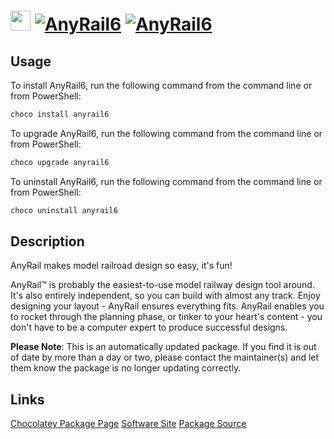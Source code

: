 ﻿# <img src="https://cdn.jsdelivr.net/gh/mkevenaar/chocolatey-packages@16daac3bcdef0a76bb57a232ebc1e12069a243f2/icons/AnyRail6.png" width="32" height="32"/> [![AnyRail6](https://img.shields.io/chocolatey/v/anyrail6.svg?label=AnyRail6)](https://chocolatey.org/packages/anyrail6) [![AnyRail6](https://img.shields.io/chocolatey/dt/anyrail6.svg)](https://chocolatey.org/packages/anyrail6)

## Usage
To install AnyRail6, run the following command from the command line or from PowerShell:
```powershell
choco install anyrail6
```

To upgrade AnyRail6, run the following command from the command line or from PowerShell:
```powershell
choco upgrade anyrail6
```

To uninstall AnyRail6, run the following command from the command line or from PowerShell:
```powershell
choco uninstall anyrail6
```

## Description
AnyRail makes model railroad design so easy, it's fun!

AnyRail™ is probably the easiest-to-use model railway design tool around. It's also entirely independent, so you can build with almost any track. Enjoy designing your layout - AnyRail ensures everything fits. AnyRail enables you to rocket through the planning phase, or tinker to your heart's content - you don't have to be a computer expert to produce successful designs.

**Please Note**: This is an automatically updated package. If you find it is
out of date by more than a day or two, please contact the maintainer(s) and
let them know the package is no longer updating correctly.


## Links
[Chocolatey Package Page](https://chocolatey.org/packages/anyrail6)
[Software Site](https://www.anyrail.com)
[Package Source](https://github.com/mkevenaar/chocolatey-packages/tree/master/automatic/anyrail6)

